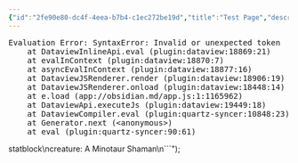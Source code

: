 ```yaml
---
{"id":"2fe90e80-dc4f-4eea-b7b4-c1ec272be19d","title":"Test Page","description":"Test Page","publish":true,"date_created":"Saturday, June 15th 2024, 7:00:14 pm","date_modified":"Sunday, June 16th 2024, 1:24:22 am","editing_lock":false,"live_preview":true,"cssclasses":["mado-heading"],"path":"Tabletop/Campaigns/One Shots/Campaigns/Test Page.md","permalink":"/tabletop/campaigns/one-shots/campaigns/test-page/","PassFrontmatter":true}
---
```



<pre class="dataview dataview-error">Evaluation Error: SyntaxError: Invalid or unexpected token
    at DataviewInlineApi.eval (plugin:dataview:18869:21)
    at evalInContext (plugin:dataview:18870:7)
    at asyncEvalInContext (plugin:dataview:18877:16)
    at DataviewJSRenderer.render (plugin:dataview:18906:19)
    at DataviewJSRenderer.onload (plugin:dataview:18448:14)
    at e.load (app://obsidian.md/app.js:1:1165962)
    at DataviewApi.executeJs (plugin:dataview:19449:18)
    at DataviewCompiler.eval (plugin:quartz-syncer:10848:23)
    at Generator.next (&lt;anonymous&gt;)
    at eval (plugin:quartz-syncer:90:61)</pre>statblock\ncreature: A Minotaur Shaman\n```");
```
